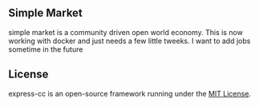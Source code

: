 ## Simple Market 
simple market is a community driven open world economy. This is now working with docker and just needs a few little tweeks. I want to add jobs sometime in the future
## License
express-cc is an open-source framework running under the [MIT License](https://opensource.org/licenses/MIT).
